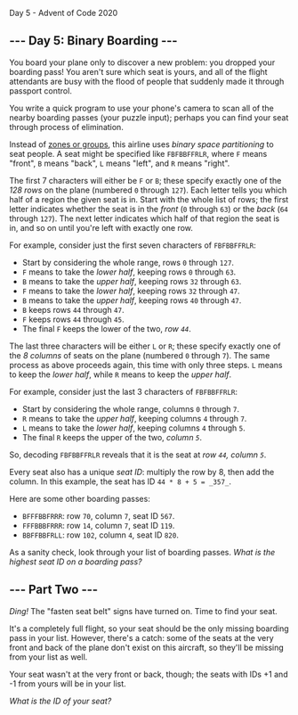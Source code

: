  Day 5 - Advent of Code 2020      

\--- Day 5: Binary Boarding ---
-------------------------------

You board your plane only to discover a new problem: you dropped your boarding
pass! You aren't sure which seat is yours, and all of the flight attendants are
busy with the flood of people that suddenly made it through passport control.

You write a quick program to use your phone's camera to scan all of the nearby
boarding passes (your puzzle input); perhaps you can find your seat through
process of elimination.

Instead of [zones or groups](https://www.youtube.com/watch?v=oAHbLRjF0vo), this
airline uses _binary space partitioning_ to seat people. A seat might be
specified like `FBFBBFFRLR`, where `F` means "front", `B` means "back", `L`
means "left", and `R` means "right".

The first 7 characters will either be `F` or `B`; these specify exactly one of
the _128 rows_ on the plane (numbered `0` through `127`). Each letter tells you
which half of a region the given seat is in. Start with the whole list of rows;
the first letter indicates whether the seat is in the _front_ (`0` through
`63`) or the _back_ (`64` through `127`). The next letter indicates which half
of that region the seat is in, and so on until you're left with exactly one
row.

For example, consider just the first seven characters of `FBFBBFFRLR`:

*   Start by considering the whole range, rows `0` through `127`.
*   `F` means to take the _lower half_, keeping rows `0` through `63`.
*   `B` means to take the _upper half_, keeping rows `32` through `63`.
*   `F` means to take the _lower half_, keeping rows `32` through `47`.
*   `B` means to take the _upper half_, keeping rows `40` through `47`.
*   `B` keeps rows `44` through `47`.
*   `F` keeps rows `44` through `45`.
*   The final `F` keeps the lower of the two, _row `44`_.

The last three characters will be either `L` or `R`; these specify exactly one
of the _8 columns_ of seats on the plane (numbered `0` through `7`). The same
process as above proceeds again, this time with only three steps. `L` means to
keep the _lower half_, while `R` means to keep the _upper half_.

For example, consider just the last 3 characters of `FBFBBFFRLR`:

*   Start by considering the whole range, columns `0` through `7`.
*   `R` means to take the _upper half_, keeping columns `4` through `7`.
*   `L` means to take the _lower half_, keeping columns `4` through `5`.
*   The final `R` keeps the upper of the two, _column `5`_.

So, decoding `FBFBBFFRLR` reveals that it is the seat at _row `44`, column
`5`_.

Every seat also has a unique _seat ID_: multiply the row by 8, then add the
column. In this example, the seat has ID `44 * 8 + 5 = _357_`.

Here are some other boarding passes:

*   `BFFFBBFRRR`: row `70`, column `7`, seat ID `567`.
*   `FFFBBBFRRR`: row `14`, column `7`, seat ID `119`.
*   `BBFFBBFRLL`: row `102`, column `4`, seat ID `820`.

As a sanity check, look through your list of boarding passes. _What is the
highest seat ID on a boarding pass?_

\--- Part Two ---
-----------------

_Ding!_ The "fasten seat belt" signs have turned on. Time to find your seat.

It's a completely full flight, so your seat should be the only missing boarding
pass in your list. However, there's a catch: some of the seats at the very
front and back of the plane don't exist on this aircraft, so they'll be missing
from your list as well.

Your seat wasn't at the very front or back, though; the seats with IDs +1 and
-1 from yours will be in your list.

_What is the ID of your seat?_
